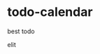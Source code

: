 # todo-calendar
best todo






















































































































































































































































































































































































































































































































































































































































































































































































































































































































































































































































































































































































































































































































































































elit
